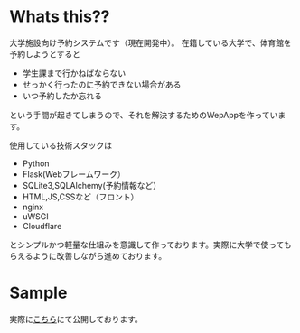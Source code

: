 # Whats this??
大学施設向け予約システムです（現在開発中）。
在籍している大学で、体育館を予約しようとすると

- 学生課まで行かねばならない
- せっかく行ったのに予約できない場合がある
- いつ予約したか忘れる

という手間が起きてしまうので、それを解決するためのWepAppを作っています。

使用している技術スタックは

- Python
- Flask(Webフレームワーク）
- SQLite3,SQLAlchemy(予約情報など）
- HTML,JS,CSSなど（フロント）
- nginx
- uWSGI
- Cloudflare

とシンプルかつ軽量な仕組みを意識して作っております。実際に大学で使ってもらえるように改善しながら進めております。

# Sample
実際に[こちら](cercil.net)にて公開しております。
